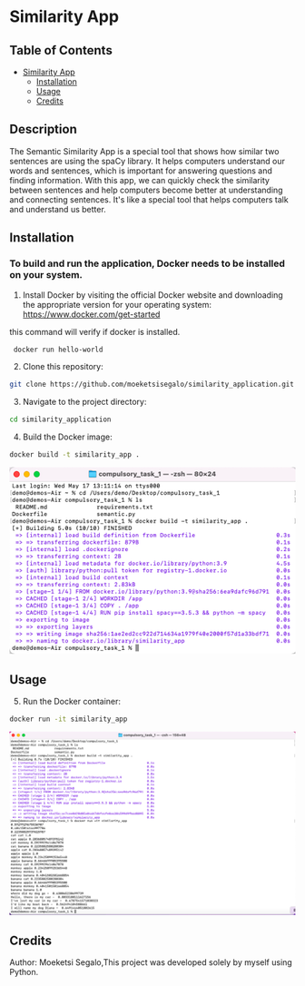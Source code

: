 # Similarity App

## Table of Contents

- [Similarity App](#similarity-app)
  - [Installation](#installation)
  - [Usage](#usage)
  - [Credits](#credits)

## Description
The Semantic Similarity App is a special tool that shows how similar two sentences are using the spaCy library. It helps computers understand our words and sentences, which is important for answering questions and finding information. With this app, we can quickly check the similarity between sentences and help computers become better at understanding and connecting sentences. It's like a special tool that helps computers talk and understand us better.

## Installation

### To build and run the application, Docker needs to be installed on your system.

1. Install Docker by visiting the official Docker website and downloading the appropriate version for your operating system: https://www.docker.com/get-started

this command will verify if docker is installed.
```bash
 docker run hello-world
```
   
2. Clone this repository:
```bash
git clone https://github.com/moeketsisegalo/similarity_application.git
```
   
3. Navigate to the project directory:
```bash
cd similarity_application
```

4. Build the Docker image:
```bash
docker build -t similarity_app .
```
![Screenshot](Screenshots_semantic/Screenshot%202023-05-17%20at%2013.17.50.png)

## Usage
5. Run the Docker container:
```bash
docker run -it similarity_app
```
![Screenshot](Screenshots_semantic/Screenshot%202023-05-17%20at%2013.24.31.png)

## Credits
Author: Moeketsi Segalo,This project was developed solely by myself using Python.




 

   
